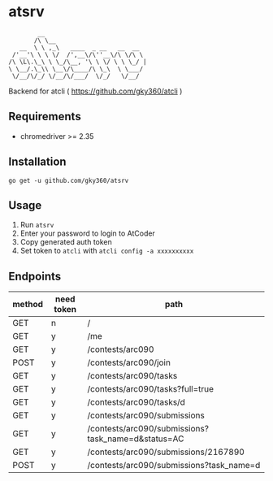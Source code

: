 # atsrv

```
        __
       /\ \__
   __  \ \ ,_\   ____  _ __   __  __
 /'__'\ \ \ \/  /',__\/\''__\/\ \/\ \
/\ \L\.\_\ \ \_/\__, '\ \ \/ \ \ \_/ |
\ \__/.\_\\ \__\/\____/\ \_\  \ \___/
 \/__/\/_/ \/__/\/___/  \/_/   \/__/
```

Backend for atcli ( https://github.com/gky360/atcli )


## Requirements

- chromedriver >= 2.35


## Installation

```
go get -u github.com/gky360/atsrv
```


## Usage

1. Run `atsrv`
2. Enter your password to login to AtCoder
3. Copy generated auth token
4. Set token to `atcli` with `atcli config -a xxxxxxxxxx`


## Endpoints

| method | need token | path |
|---|---|---|
| GET  | n | / |
| GET  | y | /me |
| GET  | y | /contests/arc090 |
| POST | y | /contests/arc090/join |
| GET  | y | /contests/arc090/tasks |
| GET  | y | /contests/arc090/tasks?full=true |
| GET  | y | /contests/arc090/tasks/d |
| GET  | y | /contests/arc090/submissions |
| GET  | y | /contests/arc090/submissions?task_name=d&status=AC |
| GET  | y | /contests/arc090/submissions/2167890 |
| POST | y | /contests/arc090/submissions?task_name=d |
